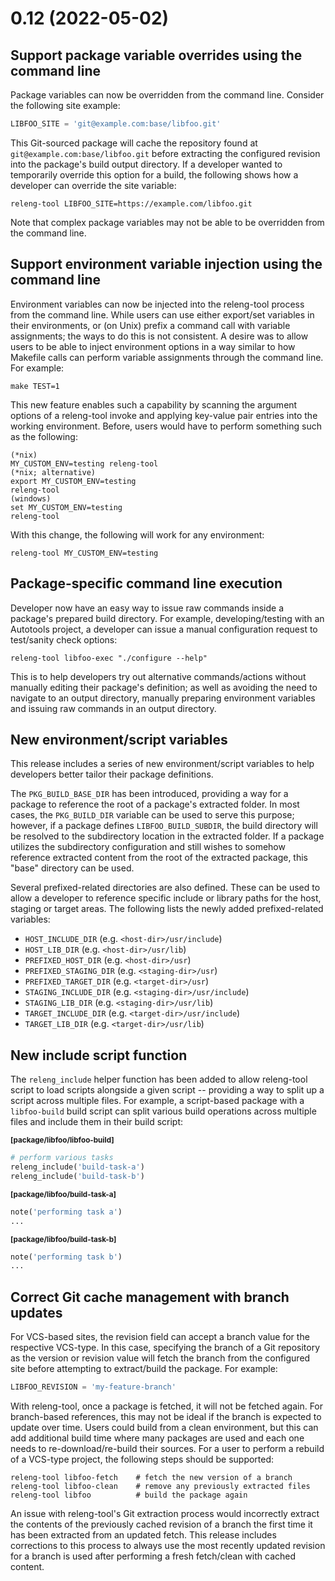 # 0.12 (2022-05-02)

## Support package variable overrides using the command line

Package variables can now be overridden from the command line. Consider the
following site example:

```python
LIBFOO_SITE = 'git@example.com:base/libfoo.git'
```

This Git-sourced package will cache the repository found at
`git@example.com:base/libfoo.git` before extracting the configured revision
into the package's build output directory. If a developer wanted to
temporarily override this option for a build, the following shows how a
developer can override the site variable:

```
releng-tool LIBFOO_SITE=https://example.com/libfoo.git
```

Note that complex package variables may not be able to be overridden from
the command line.

## Support environment variable injection using the command line

Environment variables can now be injected into the releng-tool process from
the command line. While users can use either export/set variables in their
environments, or (on Unix) prefix a command call with variable assignments;
the ways to do this is not consistent. A desire was to allow users to be
able to inject environment options in a way similar to how Makefile calls
can perform variable assignments through the command line. For example:

    make TEST=1

This new feature enables such a capability by scanning the argument options
of a releng-tool invoke and applying key-value pair entries into the
working environment. Before, users would have to perform something such
as the following:

```
(*nix)
MY_CUSTOM_ENV=testing releng-tool
(*nix; alternative)
export MY_CUSTOM_ENV=testing
releng-tool
(windows)
set MY_CUSTOM_ENV=testing
releng-tool
```

With this change, the following will work for any environment:

```
releng-tool MY_CUSTOM_ENV=testing
```

## Package-specific command line execution

Developer now have an easy way to issue raw commands inside a package's
prepared build directory. For example, developing/testing with an
Autotools project, a developer can issue a manual configuration request
to test/sanity check options:

```
releng-tool libfoo-exec "./configure --help"
```

This is to help developers try out alternative commands/actions without
manually editing their package's definition; as well as avoiding the
need to navigate to an output directory, manually preparing environment
variables and issuing raw commands in an output directory.

## New environment/script variables

This release includes a series of new environment/script variables to help
developers better tailor their package definitions.

The `PKG_BUILD_BASE_DIR` has been introduced, providing a way for a package
to reference the root of a package's extracted folder. In most cases, the
`PKG_BUILD_DIR` variable can be used to serve this purpose; however, if a
package defines `LIBFOO_BUILD_SUBDIR`, the build directory will be resolved
to the subdirectory location in the extracted folder. If a package utilizes
the subdirectory configuration and still wishes to somehow reference
extracted content from the root of the extracted package, this "base"
directory can be used.

Several prefixed-related directories are also defined. These can be used to
allow a developer to reference specific include or library paths for the host,
staging or target areas. The following lists the newly added prefixed-related
variables:

- `HOST_INCLUDE_DIR` (e.g. `<host-dir>/usr/include`)
- `HOST_LIB_DIR` (e.g. `<host-dir>/usr/lib`)
- `PREFIXED_HOST_DIR` (e.g. `<host-dir>/usr`)
- `PREFIXED_STAGING_DIR` (e.g. `<staging-dir>/usr`)
- `PREFIXED_TARGET_DIR` (e.g. `<target-dir>/usr`)
- `STAGING_INCLUDE_DIR` (e.g. `<staging-dir>/usr/include`)
- `STAGING_LIB_DIR` (e.g. `<staging-dir>/usr/lib`)
- `TARGET_INCLUDE_DIR` (e.g. `<target-dir>/usr/include`)
- `TARGET_LIB_DIR` (e.g. `<target-dir>/usr/lib`)

## New include script function

The `releng_include` helper function has been added to allow releng-tool
script to load scripts alongside a given script -- providing a way to split
up a script across multiple files. For example, a script-based package with
a `libfoo-build` build script can split various build operations across
multiple files and include them in their build script:

<small>**[package/libfoo/libfoo-build]**</small>
``` python
# perform various tasks
releng_include('build-task-a')
releng_include('build-task-b')
```

<small>**[package/libfoo/build-task-a]**</small>
``` python
note('performing task a')
...
```

<small>**[package/libfoo/build-task-b]**</small>
``` python
note('performing task b')
...
```

## Correct Git cache management with branch updates

For VCS-based sites, the revision field can accept a branch value for the
respective VCS-type. In this case, specifying the branch of a Git repository
as the version or revision value will fetch the branch from the configured
site before attempting to extract/build the package. For example:

``` python
LIBFOO_REVISION = 'my-feature-branch'
```

With releng-tool, once a package is fetched, it will not be fetched again. For
branch-based references, this may not be ideal if the branch is expected to
update over time. Users could build from a clean environment, but this can add
additional build time where many packages are used and each one needs to
re-download/re-build their sources. For a user to perform a rebuild of a
VCS-type project, the following steps should be supported:

```
releng-tool libfoo-fetch    # fetch the new version of a branch
releng-tool libfoo-clean    # remove any previously extracted files
releng-tool libfoo          # build the package again
```

An issue with releng-tool's Git extraction process would incorrectly
extract the contents of the previously cached revision of a branch the first
time it has been extracted from an updated fetch. This release includes
corrections to this process to always use the most recently updated revision
for a branch is used after performing a fresh fetch/clean with cached content.
